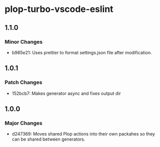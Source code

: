 # plop-turbo-vscode-eslint

## 1.1.0

### Minor Changes

- b985e21: Uses prettier to format settings.json file after modification.

## 1.0.1

### Patch Changes

- 152bcb7: Makes generator async and fixes output dir

## 1.0.0

### Major Changes

- d247369: Moves shared Plop actions into their own packahes so they can be shared between generators.
